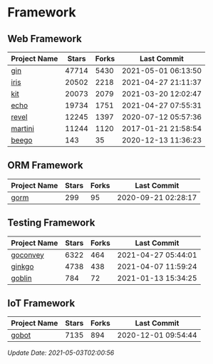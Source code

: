 # Framework

## Web Framework
| Project Name | Stars | Forks | Last Commit |
| ------------ | ----- | ----- | ----------- |
| [gin](https://github.com/gin-gonic/gin) | 47714 | 5430 | 2021-05-01 06:13:50 |
| [iris](https://github.com/kataras/iris) | 20502 | 2218 | 2021-04-27 21:11:37 |
| [kit](https://github.com/go-kit/kit) | 20073 | 2079 | 2021-03-20 12:02:47 |
| [echo](https://github.com/labstack/echo) | 19734 | 1751 | 2021-04-27 07:55:31 |
| [revel](https://github.com/revel/revel) | 12245 | 1397 | 2020-07-12 05:57:36 |
| [martini](https://github.com/go-martini/martini) | 11244 | 1120 | 2017-01-21 21:58:54 |
| [beego](https://github.com/astaxie/beego) | 143 | 35 | 2020-12-13 11:36:23 |

## ORM Framework
| Project Name | Stars | Forks | Last Commit |
| ------------ | ----- | ----- | ----------- |
| [gorm](https://github.com/jinzhu/gorm) | 299 | 95 | 2020-09-21 02:28:17 |

## Testing Framework
| Project Name | Stars | Forks | Last Commit |
| ------------ | ----- | ----- | ----------- |
| [goconvey](https://github.com/smartystreets/goconvey) | 6322 | 464 | 2021-04-27 05:44:01 |
| [ginkgo](https://github.com/onsi/ginkgo) | 4738 | 438 | 2021-04-07 11:59:24 |
| [goblin](https://github.com/franela/goblin) | 784 | 72 | 2021-01-13 15:34:25 |

## IoT Framework
| Project Name | Stars | Forks | Last Commit |
| ------------ | ----- | ----- | ----------- |
| [gobot](https://github.com/hybridgroup/gobot) | 7135 | 894 | 2020-12-01 09:54:44 |

*Update Date: 2021-05-03T02:00:56*
